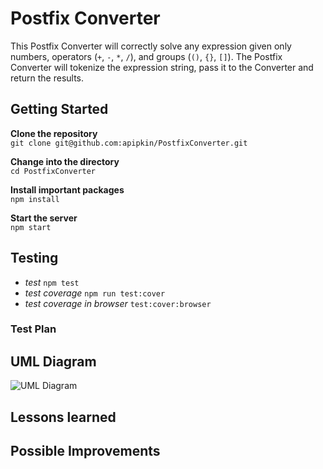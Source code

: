# Postfix Converter

This Postfix Converter will correctly solve any expression given only numbers, operators (`+`, `-`, `*`, `/`), and groups (`()`, `{}`, `[]`).
The Postfix Converter will tokenize the expression string, pass it to the Converter and return the results.

## Getting Started

**Clone the repository**<br>
`git clone git@github.com:apipkin/PostfixConverter.git`

**Change into the directory**<br>
`cd PostfixConverter`

**Install important packages**<br>
`npm install`

**Start the server**<br>
`npm start`



## Testing

 - *test* `npm test`
 - *test coverage* `npm run test:cover`
 - *test coverage in browser* `test:cover:browser`

### Test Plan



## UML Diagram
![UML Diagram](https://image.ibb.co/fvcr1F/Main.png)


## Lessons learned


## Possible Improvements


